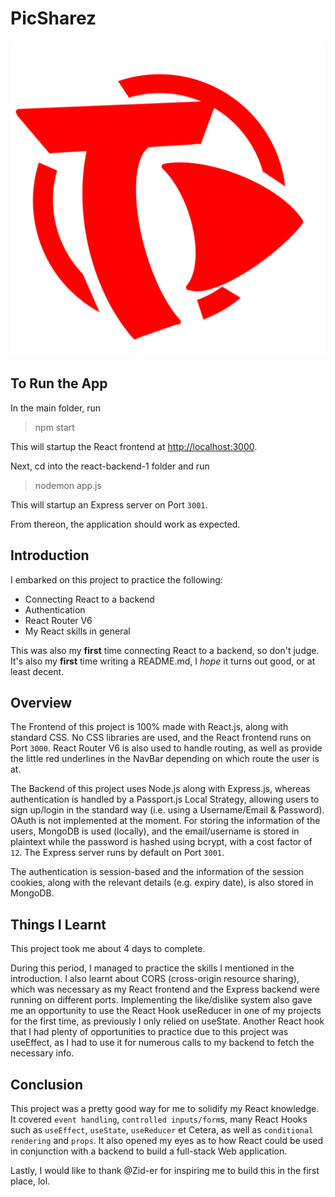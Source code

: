 # PicSharez
![PicSharez Logo](/src/images/tsuki-red.png)

## To Run the App
In the main folder, run
> npm start

This will startup the React frontend at [http://localhost:3000](http://localhost:3000).

Next, cd into the react-backend-1 folder and run
> nodemon app.js

This will startup an Express server on Port `3001`.

From thereon, the application should work as expected.

## Introduction
I embarked on this project to practice the following:

- Connecting React to a backend
- Authentication
- React Router V6
- My React skills in general


This was also my **first** time connecting React to a backend, so don't judge. It's also my **first** time writing a README.md, I *hope* it turns out good, or at least decent.

## Overview
The Frontend of this project is 100% made with React.js, along with standard CSS. No CSS libraries are used, and the React frontend runs on Port `3000`. React Router V6 is also used to handle routing, as well as provide the little red underlines in the NavBar depending on which route the user is at.

The Backend of this project uses Node.js along with Express.js, whereas authentication is handled by a Passport.js Local Strategy, allowing users to sign up/login in the standard way (i.e. using a Username/Email & Password). OAuth is not implemented at the moment. For storing the information of the users, MongoDB is used (locally), and the email/username is stored in plaintext while the password is hashed using bcrypt, with a cost factor of `12`. The Express server runs by default on Port `3001`.

The authentication is session-based and the information of the session cookies, along with the relevant details (e.g. expiry date), is also stored in MongoDB.

## Things I Learnt
This project took me about 4 days to complete. 

During this period, I managed to practice the skills I mentioned in the introduction. I  also learnt about CORS (cross-origin resource sharing), which was necessary as my React frontend and the Express backend were running on different ports. Implementing the like/dislike system also gave me an opportunity to use the React Hook useReducer in one of my projects for the first time, as previously I only relied on useState. Another React hook that I had plenty of opportunities to practice due to this project was useEffect, as I had to use it for numerous calls to my backend to fetch the necessary info.

## Conclusion
This project was a pretty good way for me to solidify my React knowledge. It covered `event handling`, `controlled inputs/form`s, many React Hooks such as `useEffect`, `useState`, `useReducer` et Cetera, as well as `conditional rendering` and `props`. It also opened my eyes as to how React could be used in conjunction with a backend to build a full-stack Web application.

Lastly, I would like to thank @Zid-er for inspiring me to build this in the first place, lol.
